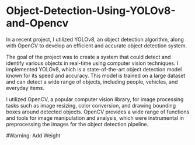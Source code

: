 # Object-Detection-Using-YOLOv8-and-Opencv

In a recent project, I utilized YOLOv8, an object detection algorithm, along with OpenCV to develop an efficient and accurate object detection system.

The goal of the project was to create a system that could detect and identify various objects in real-time using computer vision techniques. I implemented YOLOv8, which is a state-of-the-art object detection model known for its speed and accuracy. This model is trained on a large dataset and can detect a wide range of objects, including people, vehicles, and everyday items.

I utilized OpenCV, a popular computer vision library, for image processing tasks such as image resizing, color conversion, and drawing bounding boxes around detected objects. OpenCV provides a wide range of functions and tools for image manipulation and analysis, which were instrumental in preprocessing the images for the object detection pipeline.

#Warning: 
Add Weight
